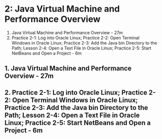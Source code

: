 # 2: Java Virtual Machine and Performance Overview

1. Java Virtual Machine and Performance Overview - 27m
2. Practice 2-1: Log into Oracle Linux; Practice 2-2: Open Terminal Windows in Oracle Linux; Practice 2-3: Add the Java bin Directory to the Path; Lesson 2-4: Open a Text File in Oracle Linux; Practice 2-5: Start NetBeans and Open a Project - 6m

## 1. Java Virtual Machine and Performance Overview - 27m
## 2. Practice 2-1: Log into Oracle Linux; Practice 2-2: Open Terminal Windows in Oracle Linux; Practice 2-3: Add the Java bin Directory to the Path; Lesson 2-4: Open a Text File in Oracle Linux; Practice 2-5: Start NetBeans and Open a Project - 6m

